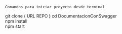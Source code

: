     Comandos para iniciar proyecto desde terminal   
  git clone ( URL REPO ) 
   cd  DocumentacionConSwagger  
   npm install   
   npm start  
